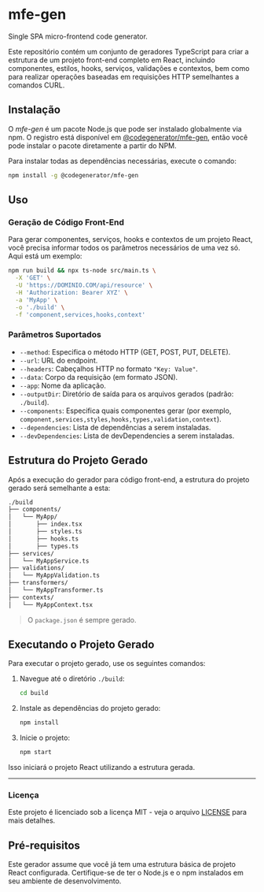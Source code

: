 # mfe-gen

Single SPA micro-frontend code generator.

Este repositório contém um conjunto de geradores TypeScript para criar a estrutura de um projeto front-end completo em React, incluindo componentes, estilos, hooks, serviços, validações e contextos, bem como para realizar operações baseadas em requisições HTTP semelhantes a comandos CURL.

## Instalação

O *mfe-gen* é um pacote Node.js que pode ser instalado globalmente via npm. O registro está disponível em [@codegenerator/mfe-gen](https://www.npmjs.com/package/@codegenerator/mfe-gen), então você pode instalar o pacote diretamente a partir do NPM.

Para instalar todas as dependências necessárias, execute o comando:

```bash
npm install -g @codegenerator/mfe-gen
```

## Uso

### Geração de Código Front-End

Para gerar componentes, serviços, hooks e contextos de um projeto React, você precisa informar todos os parâmetros necessários de uma vez só. Aqui está um exemplo:

```bash
npm run build && npx ts-node src/main.ts \
  -X 'GET' \
  -U 'https://DOMINIO.COM/api/resource' \
  -H 'Authorization: Bearer XYZ' \
  -a 'MyApp' \
  -o './build' \
  -f 'component,services,hooks,context'
```

### Parâmetros Suportados

- `--method`: Especifica o método HTTP (GET, POST, PUT, DELETE).
- `--url`: URL do endpoint.
- `--headers`: Cabeçalhos HTTP no formato `"Key: Value"`.
- `--data`: Corpo da requisição (em formato JSON).
- `--app`: Nome da aplicação.
- `--outputDir`: Diretório de saída para os arquivos gerados (padrão: `./build`).
- `--components`: Especifica quais componentes gerar (por exemplo, `component,services,styles,hooks,types,validation,context`).
- `--dependencies`: Lista de dependências a serem instaladas.
- `--devDependencies`: Lista de devDependencies a serem instaladas.

## Estrutura do Projeto Gerado

Após a execução do gerador para código front-end, a estrutura do projeto gerado será semelhante a esta:

```bash
./build
├── components/
│   └── MyApp/
│       ├── index.tsx
│       ├── styles.ts
│       ├── hooks.ts
│       ├── types.ts
├── services/
│   └── MyAppService.ts
├── validations/
│   └── MyAppValidation.ts
├── transformers/
│   └── MyAppTransformer.ts
├── contexts/
│   └── MyAppContext.tsx
```

> O `package.json` é sempre gerado.

## Executando o Projeto Gerado

Para executar o projeto gerado, use os seguintes comandos:

1. Navegue até o diretório `./build`:
   ```bash
   cd build
   ```

2. Instale as dependências do projeto gerado:
   ```bash
   npm install
   ```

3. Inicie o projeto:
   ```bash
   npm start
   ```

Isso iniciará o projeto React utilizando a estrutura gerada.

---

### Licença

Este projeto é licenciado sob a licença MIT - veja o arquivo [LICENSE](LICENSE) para mais detalhes.

## Pré-requisitos

Este gerador assume que você já tem uma estrutura básica de projeto React configurada. Certifique-se de ter o Node.js e o npm instalados em seu ambiente de desenvolvimento.
